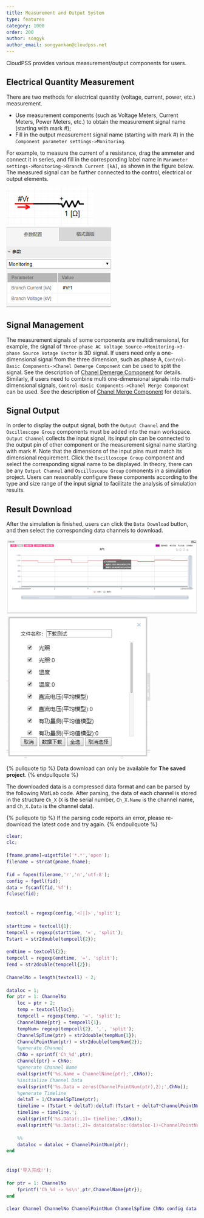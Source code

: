 ```yaml
---
title: Measurement and Output System
type: features
category: 1000
order: 200
author: songyk
author_email: songyankan@cloudpss.net
---
```


CloudPSS provides various measurement/output components for users.

## Electrical Quantity Measurement

There are two methods for electrical quantity (voltage, current, power, etc.) measurement.
+ Use measurement components (such as Voltage Meters, Current Meters, Power Meters, etc.) to obtain the measurement signal name (starting with mark #);
+ Fill in the output measurement signal name (starting with mark #) in the `Component parameter settings->Monitoring`.

For example, to measure the current of a resistance, drag the ammeter and connect it in series, and fill in the corresponding label name in `Parameter settings->Monitoring->Branch Current [kA]`, as shown in the figure below. The measured signal can be further connected to the control, electrical or output elements.

![电流测量](Measure/L1.png "Current measurement using current meter")
![电流测量](Measure/L2.png "Current measurement using signal name")

## Signal Management

The measurement signals of some components are multidimensional, for example, the signal of `Three-phase AC Voltage Source->Monitoring->3-phase Source Votage Vector` is 3D signal. If users need only a one-dimensional signal from the three dimension, such as phase A, `Control-Basic Components->Chanel Demerge Component` can be used to split the signal. See the description of [Chanel Demerge Component](../components/comp_ChannelDeMerge.html) for details. Similarly, if users need to combine multi one-dimensional signals into multi-dimensional signals, `Control-Basic Components->Chanel Merge Component` can be used. See the description of [Chanel Merge Component](../components/comp_ChannelMerge.html) for details.

## Signal Output

In order to display the output signal, both the `Output Channel` and the `Oscilloscope Group` components must be added into the main workspace. `Output Channel` collects the input signal, its input pin can be connected to the output pin of other component or the measurement signal name starting with mark #. Note that the dimensions of the input pins must match its dimensional requirement. Click the `Oscilloscope Group` component and select the corresponding signal name to be displayed. In theory, there can be any `Output Channel` and `Oscilloscope Group` comonents in a simulation project. Users can reasonably configure these components according to the type and size range of the input signal to facilitate the analysis of simulation results.

## Result Download

After the simulation is finished, users can click the `Data Download` button, and then select the corresponding data channels to download.

![波形展示](Measure/datadownload.png "Waveform display interface")
![数据下载](Measure/datadownloaddialog.png "Data download interface")

{% pullquote tip %}
Data download can only be available for **The saved project**.
{% endpullquote %}

The downloaded data is a compressed data format and can be parsed by the following MatLab code. After parsing, the data of each channel is stored in the structure `Ch_X` (`X` is the serial number, `Ch_X.Name` is the channel name, and `Ch_X.Data` is the channel data). 

{% pullquote tip %}
If the parsing code reports an error, please re-download the latest code and try again.
{% endpullquote %}

```matlab Import the data to MatLab /features/Measure/CloudPSSDataImport.m CloudPSSDataImport.m
clear;
clc;

[fname,pname]=uigetfile('*.*','open');
filename = strcat(pname,fname);

fid = fopen(filename,'r','n','utf-8');
config = fgetl(fid);
data = fscanf(fid,'%f');
fclose(fid);


textcell = regexp(config,'<[|]>','split');

starttime = textcell{1};
tempcell = regexp(starttime, '=', 'split');
Tstart = str2double(tempcell{2});

endtime = textcell{2};
tempcell = regexp(endtime, '=', 'split');
Tend = str2double(tempcell{2});

ChannelNo = length(textcell) - 2;

dataloc = 1;
for ptr = 1: ChannelNo
    loc = ptr + 2;
    temp = textcell{loc};
    tempcell = regexp(temp, '=', 'split');
    ChannelName{ptr} = tempcell{1};
    tempNum= regexp(tempcell{2}, ',', 'split');
    ChannelSpTime(ptr) = str2double(tempNum{1});
    ChannelPointNum(ptr) = str2double(tempNum{2});
    %generate Channel
    ChNo = sprintf('Ch_%d',ptr);
    Channel{ptr} = ChNo;
    %generate Channel Name
    eval(sprintf('%s.Name = ChannelName{ptr};',ChNo));
    %initialize Channel Data
    eval(sprintf('%s.Data = zeros(ChannelPointNum(ptr),2);',ChNo));
    %generate Timeline
    deltaT = 1/ChannelSpTime(ptr);
    timeline = (Tstart + deltaT):deltaT:(Tstart + deltaT*ChannelPointNum(ptr));
    timeline = timeline.';
    eval(sprintf('%s.Data(:,1)= timeline;',ChNo));
    eval(sprintf('%s.Data(:,2)= data(dataloc:(dataloc-1)+ChannelPointNum(ptr));',ChNo));
    
    %%
    dataloc = dataloc + ChannelPointNum(ptr);
end


disp('导入完成!');

for ptr = 1: ChannelNo
    fprintf('Ch_%d -> %s\n',ptr,ChannelName{ptr});
end

clear Channel ChannelNo ChannelPointNum ChannelSpTime ChNo config data dataloc deltaT endtime fid filename fname loc pname ptr starttime temp tempcell tempNum Tend textcell timeline Tstart ans
```














